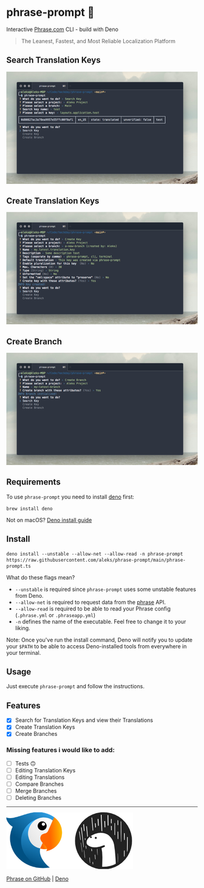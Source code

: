 # phrase-prompt 🦕
Interactive [Phrase.com](https://phrase.com) CLI - build with Deno

> The Leanest, Fastest, and Most Reliable Localization Platform

## Search Translation Keys
![search keys](https://raw.githubusercontent.com/aleks/phrase-prompt/main/readme/search.png)

## Create Translation Keys
![create keys](https://raw.githubusercontent.com/aleks/phrase-prompt/main/readme/create-key.png)

## Create Branch
![create keys](https://raw.githubusercontent.com/aleks/phrase-prompt/main/readme/create-branch.png)

## Requirements

To use `phrase-prompt` you need to install [deno](https://deno.land/) first:

```
brew install deno
```
Not on macOS? [Deno install guide](https://deno.land/#installation)

## Install

```
deno install --unstable --allow-net --allow-read -n phrase-prompt https://raw.githubusercontent.com/aleks/phrase-prompt/main/phrase-prompt.ts
```

What do these flags mean?
- `--unstable` is required since `phrase-prompt` uses some unstable features from Deno.
- `--allow-net` is required to request data from the [phrase](https://phrase.com) API.
- `--allow-read` is required to be able to read your Phrase config (`.phrase.yml` or `.phraseapp.yml`)
- `-n` defines the name of the executable. Feel free to change it to your liking.

Note: Once you've run the install command, Deno will notify you to update your `$PATH` to be able to access Deno-installed tools from everywhere in your terminal.

## Usage

Just execute `phrase-prompt` and follow the instructions.

## Features

- [x] Search for Translation Keys and view their Translations
- [x] Create Translation Keys
- [x] Create Branches

### Missing features i would like to add:

- [ ] Tests 🙃
- [ ] Editing Translation Keys
- [ ] Editing Translations
- [ ] Compare Branches
- [ ] Merge Branches
- [ ] Deleting Branches

---

![phrase deno](https://raw.githubusercontent.com/aleks/phrase-prompt/main/readme/phrase-deno.png)

[Phrase on GitHub](https://github.com/phrase/) | [Deno](https://deno.land/)
